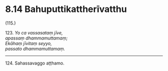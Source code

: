 # 8.14 Bahuputtikattherīvatthu

(115.)

123\. _Yo ca vassasataṃ jīve,_  
_apassaṃ dhammamuttamaṃ;_  
_Ekāhaṃ jīvitaṃ seyyo,_  
_passato dhammamuttamaṃ._  

---

124\. Sahassavaggo aṭṭhamo.
